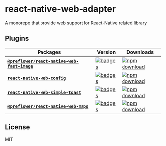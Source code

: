 # react-native-web-adapter
A monorepo that provide web support for React-Native related library

## Plugins

| Packages | Version | Downloads |
| -------- | ------- | --------- |
| [**`@preflower/react-native-web-fast-image`**](/packages/react-native-web-fast-image/) | [![badges](https://img.shields.io/npm/v/@preflower/react-native-web-fast-image?color=32cd32&style=flat-square)](https://www.npmjs.com/package/@preflower/react-native-web-fast-image) | [![npm download](https://img.shields.io/npm/dt/@preflower/react-native-web-fast-image)](https://www.npmjs.com/package/@preflower/react-native-web-fast-image) |
| [**`react-native-web-config`**](/packages/react-native-web-config/) | [![badges](https://img.shields.io/npm/v/react-native-web-config?color=32cd32&style=flat-square)](https://www.npmjs.com/package/react-native-web-config) | [![npm download](https://img.shields.io/npm/dt/react-native-web-config)](https://www.npmjs.com/package/react-native-web-config) |
| [**`react-native-web-simple-toast`**](/packages/react-native-web-simple-toast/) | [![badges](https://img.shields.io/npm/v/react-native-web-simple-toast?color=32cd32&style=flat-square)](https://www.npmjs.com/package/react-native-web-simple-toast) | [![npm download](https://img.shields.io/npm/dt/react-native-web-simple-toast)](https://www.npmjs.com/package/react-native-web-simple-toast) |
| [**`@preflower/react-native-web-maps`**](/packages/react-native-web-maps/) | [![badges](https://img.shields.io/npm/v/@preflower/react-native-web-maps?color=32cd32&style=flat-square)](https://www.npmjs.com/package/@preflower/react-native-web-maps) | [![npm download](https://img.shields.io/npm/dt/@preflower/react-native-web-maps)](https://www.npmjs.com/package/@preflower/react-native-web-maps) |

## License
MIT
